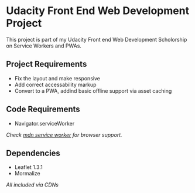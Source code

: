 # Udacity Front End Web Development Project #

This project is part of my Udacity Front end Web Development Scholorship on Service Workers and PWAs.

## Project Requirements ##

* Fix the layout and make responsive
* Add correct accessability markup
* Convert to a PWA, addind basic offline support via asset caching

## Code Requirements ##

* Navigator.serviceWorker

_Check [mdn service worker] for browser support._

[mdn service worker]:https://developer.mozilla.org/en-US/docs/Web/API/Navigator/serviceWorker

## Dependencies

* Leaflet 1.3.1
* Mormalize

_All included via CDNs_

